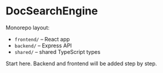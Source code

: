 # DocSearchEngine

Monorepo layout:
- `frontend/` – React app
- `backend/` – Express API
- `shared/` – shared TypeScript types

Start here. Backend and frontend will be added step by step.
